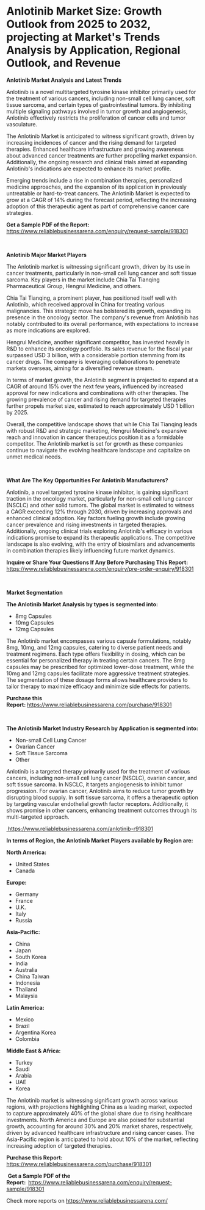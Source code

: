 <p><h1>Anlotinib Market Size: Growth Outlook from 2025 to 2032, projecting at Market's Trends Analysis by Application, Regional Outlook, and Revenue</h1></p><p><strong>Anlotinib Market Analysis and Latest Trends</strong></p>
<p><p>Anlotinib is a novel multitargeted tyrosine kinase inhibitor primarily used for the treatment of various cancers, including non-small cell lung cancer, soft tissue sarcoma, and certain types of gastrointestinal tumors. By inhibiting multiple signaling pathways involved in tumor growth and angiogenesis, Anlotinib effectively restricts the proliferation of cancer cells and tumor vasculature.</p><p>The Anlotinib Market is anticipated to witness significant growth, driven by increasing incidences of cancer and the rising demand for targeted therapies. Enhanced healthcare infrastructure and growing awareness about advanced cancer treatments are further propelling market expansion. Additionally, the ongoing research and clinical trials aimed at expanding Anlotinib's indications are expected to enhance its market profile.</p><p>Emerging trends include a rise in combination therapies, personalized medicine approaches, and the expansion of its application in previously untreatable or hard-to-treat cancers. The Anlotinib Market is expected to grow at a CAGR of 14% during the forecast period, reflecting the increasing adoption of this therapeutic agent as part of comprehensive cancer care strategies.</p></p>
<p><strong>Get a Sample PDF of the Report:&nbsp;</strong> <a href="https://www.reliablebusinessarena.com/enquiry/request-sample/918301?utm_campaign=2517&utm_medium=2&utm_source=Github&utm_content=ia&utm_term=06032025&utm_id=anlotinib">https://www.reliablebusinessarena.com/enquiry/request-sample/918301</a></p>
<p>&nbsp;</p>
<p><strong>Anlotinib Major Market Players</strong></p>
<p><p>The Anlotinib market is witnessing significant growth, driven by its use in cancer treatments, particularly in non-small cell lung cancer and soft tissue sarcoma. Key players in the market include Chia Tai Tianqing Pharmaceutical Group, Hengrui Medicine, and others.</p><p>Chia Tai Tianqing, a prominent player, has positioned itself well with Anlotinib, which received approval in China for treating various malignancies. This strategic move has bolstered its growth, expanding its presence in the oncology sector. The company's revenue from Anlotinib has notably contributed to its overall performance, with expectations to increase as more indications are explored.</p><p>Hengrui Medicine, another significant competitor, has invested heavily in R&D to enhance its oncology portfolio. Its sales revenue for the fiscal year surpassed USD 3 billion, with a considerable portion stemming from its cancer drugs. The company is leveraging collaborations to penetrate markets overseas, aiming for a diversified revenue stream.</p><p>In terms of market growth, the Anlotinib segment is projected to expand at a CAGR of around 15% over the next few years, influenced by increased approval for new indications and combinations with other therapies. The growing prevalence of cancer and rising demand for targeted therapies further propels market size, estimated to reach approximately USD 1 billion by 2025.</p><p>Overall, the competitive landscape shows that while Chia Tai Tianqing leads with robust R&D and strategic marketing, Hengrui Medicine's expansive reach and innovation in cancer therapeutics position it as a formidable competitor. The Anlotinib market is set for growth as these companies continue to navigate the evolving healthcare landscape and capitalize on unmet medical needs.</p></p>
<p>&nbsp;</p>
<p><strong>What Are The Key Opportunities For Anlotinib Manufacturers?</strong></p>
<p><p>Anlotinib, a novel targeted tyrosine kinase inhibitor, is gaining significant traction in the oncology market, particularly for non-small cell lung cancer (NSCLC) and other solid tumors. The global market is estimated to witness a CAGR exceeding 12% through 2030, driven by increasing approvals and enhanced clinical adoption. Key factors fueling growth include growing cancer prevalence and rising investments in targeted therapies. Additionally, ongoing clinical trials exploring Anlotinib's efficacy in various indications promise to expand its therapeutic applications. The competitive landscape is also evolving, with the entry of biosimilars and advancements in combination therapies likely influencing future market dynamics.</p></p>
<p><strong>Inquire or Share Your Questions If Any Before Purchasing This Report:</strong> <a href="https://www.reliablebusinessarena.com/enquiry/pre-order-enquiry/918301?utm_campaign=2517&utm_medium=2&utm_source=Github&utm_content=ia&utm_term=06032025&utm_id=anlotinib">https://www.reliablebusinessarena.com/enquiry/pre-order-enquiry/918301</a></p>
<p>&nbsp;</p>
<p><strong>Market Segmentation</strong></p>
<p><strong>The Anlotinib Market Analysis by types is segmented into:</strong></p>
<p><ul><li>8mg Capsules</li><li>10mg Capsules</li><li>12mg Capsules</li></ul></p>
<p><p>The Anlotinib market encompasses various capsule formulations, notably 8mg, 10mg, and 12mg capsules, catering to diverse patient needs and treatment regimens. Each type offers flexibility in dosing, which can be essential for personalized therapy in treating certain cancers. The 8mg capsules may be prescribed for optimized lower-dose treatment, while the 10mg and 12mg capsules facilitate more aggressive treatment strategies. The segmentation of these dosage forms allows healthcare providers to tailor therapy to maximize efficacy and minimize side effects for patients.</p></p>
<p><strong>Purchase this Report:&nbsp;</strong><a href="https://www.reliablebusinessarena.com/purchase/918301?utm_campaign=2517&utm_medium=2&utm_source=Github&utm_content=ia&utm_term=06032025&utm_id=anlotinib">https://www.reliablebusinessarena.com/purchase/918301</a></p>
<p>&nbsp;</p>
<p><strong>The Anlotinib Market Industry Research by Application is segmented into:</strong></p>
<p><ul><li>Non-small Cell Lung Cancer</li><li>Ovarian Cancer</li><li>Soft Tissue Sarcoma</li><li>Other</li></ul></p>
<p><p>Anlotinib is a targeted therapy primarily used for the treatment of various cancers, including non-small cell lung cancer (NSCLC), ovarian cancer, and soft tissue sarcoma. In NSCLC, it targets angiogenesis to inhibit tumor progression. For ovarian cancer, Anlotinib aims to reduce tumor growth by disrupting blood supply. In soft tissue sarcoma, it offers a therapeutic option by targeting vascular endothelial growth factor receptors. Additionally, it shows promise in other cancers, enhancing treatment outcomes through its multi-targeted approach.</p></p>
<p><a href="https://www.reliablebusinessarena.com/anlotinib-r918301?utm_campaign=2517&utm_medium=2&utm_source=Github&utm_content=ia&utm_term=06032025&utm_id=anlotinib">&nbsp;https://www.reliablebusinessarena.com/anlotinib-r918301</a></p>
<p><strong>In terms of Region, the Anlotinib Market Players available by Region are:</strong></p>
<p>
    <p> <strong> North America: </strong>
        <ul>
            <li>United States</li>
            <li>Canada</li>
        </ul>
        </p> 
    <p> <strong> Europe: </strong>
        <ul>
            <li>Germany</li>
            <li>France</li>
            <li>U.K.</li>
            <li>Italy</li>
            <li>Russia</li>
        </ul>
        </p> 
    <p> <strong> Asia-Pacific: </strong>
        <ul>
            <li>China</li>
            <li>Japan</li>
            <li>South Korea</li>
            <li>India</li>
            <li>Australia</li>
            <li>China Taiwan</li>
            <li>Indonesia</li>
            <li>Thailand</li>
            <li>Malaysia</li>
        </ul>
        </p> 
    <p> <strong> Latin America: </strong>
        <ul>
            <li>Mexico</li>
            <li>Brazil</li>
            <li>Argentina Korea</li>
            <li>Colombia</li>
        </ul>
        </p> 
    <p> <strong> Middle East & Africa: </strong>
        <ul>
            <li>Turkey</li>
            <li>Saudi</li>
            <li>Arabia</li>
            <li>UAE</li>
            <li>Korea</li>
        </ul>
    </p>
    </p>
<p><p>The Anlotinib market is witnessing significant growth across various regions, with projections highlighting China as a leading market, expected to capture approximately 40% of the global share due to rising healthcare investments. North America and Europe are also poised for substantial growth, accounting for around 30% and 20% market shares, respectively, driven by advanced healthcare infrastructure and rising cancer cases. The Asia-Pacific region is anticipated to hold about 10% of the market, reflecting increasing adoption of targeted therapies.</p></p>
<p><strong>Purchase this Report: </strong><a href="https://www.reliablebusinessarena.com/purchase/918301?utm_campaign=2517&utm_medium=2&utm_source=Github&utm_content=ia&utm_term=06032025&utm_id=anlotinib">https://www.reliablebusinessarena.com/purchase/918301</a></p>
<p>&nbsp;<strong>Get a Sample PDF of the Report:&nbsp;&nbsp;</strong><a href="https://www.reliablebusinessarena.com/enquiry/request-sample/918301?utm_campaign=2517&utm_medium=2&utm_source=Github&utm_content=ia&utm_term=06032025&utm_id=anlotinib">https://www.reliablebusinessarena.com/enquiry/request-sample/918301</a></p>
<p><strong></strong></p>
<p>Check more reports on <a href="https://www.reliablebusinessarena.com/?utm_campaign=2517&utm_medium=2&utm_source=Github&utm_content=ia&utm_term=06032025&utm_id=anlotinib">https://www.reliablebusinessarena.com/</a></p>
